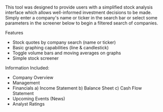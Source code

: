 This tool was designed to provide users with a simplified stock analysis interface which allows well-informed investment decisions to be made. Simply enter a company's name or ticker in the search bar or select some parameters in the screener below to begin a filtered search of companies. 


Features
- Stock quotes by company search (name or ticker)
- Basic graphing capabilities (line & candlestick)
- Toggle volume bars and moving averages on graphs
- Simple stock screener

Information Included:
- Company Overview
- Management
- Financials
    a) Income Statement
    b) Balance Sheet
    c) Cash Flow Statement
- Upcoming Events (News)
- Analyst Ratings